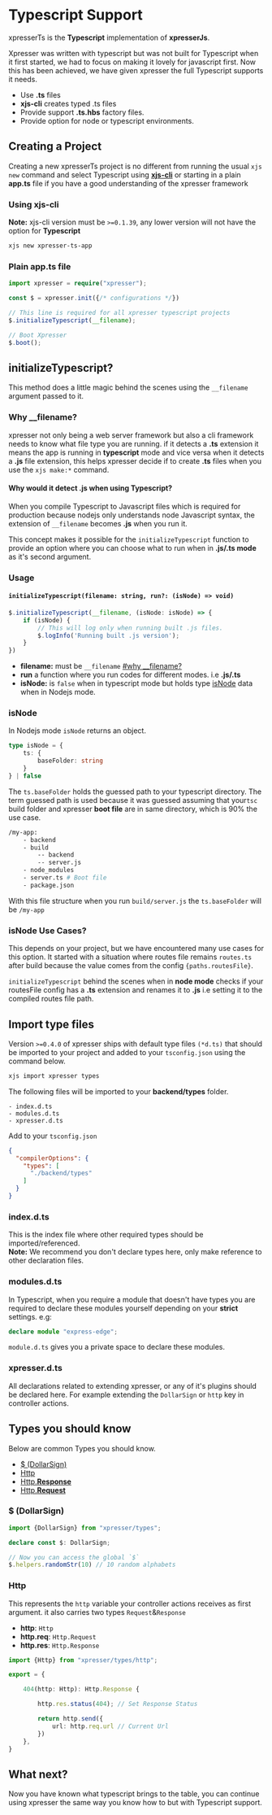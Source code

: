 # Typescript Support

xpresserTs is the **Typescript** implementation of **xpresserJs**.

Xpresser was written with typescript but was not built for Typescript when it first started, we had to focus on making
it lovely for javascript first. Now this has been achieved, we have given xpresser the full Typescript supports it
needs.

- Use **.ts** files
- **xjs-cli** creates typed .ts files
- Provide support **.ts.hbs** factory files.
- Provide option for node or typescript environments.

## Creating a Project

Creating a new xpresserTs project is no different from running the usual `xjs new` command and select Typescript
using [**xjs-cli**](/xjs-cli.md) or starting in a plain **app.ts** file if you have a good understanding of the xpresser
framework

### Using xjs-cli

**Note:** xjs-cli version must be `>=0.1.39`, any lower version will not have the option for **Typescript**

```sh
xjs new xpresser-ts-app
```

### Plain app.ts file

```typescript
import xpresser = require("xpresser");

const $ = xpresser.init({/* configurations */})

// This line is required for all xpresser typescript projects
$.initializeTypescript(__filename);

// Boot Xpresser
$.boot();
```

## initializeTypescript?

This method does a little magic behind the scenes using the `__filename` argument passed to it.

### Why __filename?

xpresser not only being a web server framework but also a cli framework needs to know what file type you are running. if
it detects a **.ts** extension it means the app is running in **typescript** mode and vice versa when it detects a
**.js** file extension, this helps xpresser decide if to create **.ts** files when you use the `xjs make:*` command.

#### Why would it detect .js when using Typescript?

When you compile Typescript to Javascript files which is required for production because nodejs only understands node
Javascript syntax, the extension of `__filename` becomes **.js** when you run it.

This concept makes it possible for the `initializeTypescript` function to provide an option where you can choose what to
run when in **.js/.ts mode** as it's second argument.

### Usage

#### `initializeTypescript(filename: string, run?: (isNode) => void)`

```typescript
$.initializeTypescript(__filename, (isNode: isNode) => {
    if (isNode) {
        // This will log only when running built .js files.
        $.logInfo('Running built .js version');
    }
})
```

- **filename:** must be `__filename` [#why __filename?](#why-filename)
- **run** a function where you run codes for different modes. i.e **.js/.ts**
- **isNode:** is `false` when in typescript mode but holds
  type [isNode](https://github.com/xpresserjs/framework/blob/09226e0ffbecb926e5dd8441ca2367eaba89a01c/types/index.d.ts#L18)
  data when in Nodejs mode.

### isNode

In Nodejs mode `isNode` returns an object.

```typescript
type isNode = {
    ts: {
        baseFolder: string
    }
} | false
```

The `ts.baseFolder` holds the guessed path to your typescript directory. The term guessed path is used because it was
guessed assuming that your`tsc` build folder and xpresser **boot file** are in same directory, which is 90% the use
case.

```sh
/my-app:
    - backend
    - build
        -- backend
        -- server.js
    - node_modules
    - server.ts # Boot file
    - package.json
```

With this file structure when you run `build/server.js` the `ts.baseFolder` will be `/my-app`

### isNode Use Cases?

This depends on your project, but we have encountered many use cases for this option. It started with a situation where
routes file remains `routes.ts` after build because the value comes from the config `{paths.routesFile}`.

`initializeTypescript` behind the scenes when in **node mode** checks if your routesFile config has a **.ts** extension
and renames it to **.js** i.e setting it to the compiled routes file path.

## Import type files

Version `>=0.4.0` of xpresser ships with default type files `(*d.ts)` that should be imported to your project and added
to your `tsconfig.json` using the command below.

```sh
xjs import xpresser types
```

The following files will be imported to your **backend/types** folder.

```
- index.d.ts  
- modules.d.ts  
- xpresser.d.ts  
```

Add to your `tsconfig.json`

```json
{
  "compilerOptions": {
    "types": [
      "./backend/types"
    ]
  }
}
```

### index.d.ts

This is the index file where other required types should be imported/referenced.
<br/>
**Note:** We recommend you don't declare types here, only make reference to other declaration files.

### modules.d.ts

In Typescript, when you require a module that doesn't have types you are required to declare these modules yourself
depending on your **strict** settings. e.g:

```typescript
declare module "express-edge";
```

`module.d.ts` gives you a private space to declare these modules.

### xpresser.d.ts

All declarations related to extending xpresser, or any of it's plugins should be declared here. For example extending
the `DollarSign` or `http` key in controller actions.

## Types you should know

Below are common Types you should know.

- [$ (DollarSign)](#dollarsign)
- [Http](#http)
- [Http.**Response**](#http)
- [Http.**Request**](#http)

### $ (DollarSign)

```typescript
import {DollarSign} from "xpresser/types";

declare const $: DollarSign;

// Now you can access the global `$`
$.helpers.randomStr(10) // 10 random alphabets
``` 

### Http

This represents the `http` variable your controller actions receives as first argument. it also carries two
types `Request`&`Response`

- **http**: `Http`
- **http.req**: `Http.Request`
- **http.res**: `Http.Response`

```typescript
import {Http} from "xpresser/types/http";

export = {

    404(http: Http): Http.Response {

        http.res.status(404); // Set Response Status

        return http.send({
            url: http.req.url // Current Url
        })
    },
}
```

## What next?

Now you have known what typescript brings to the table, you can continue using xpresser the same way you know how to but
with Typescript support.


<Pagination/>